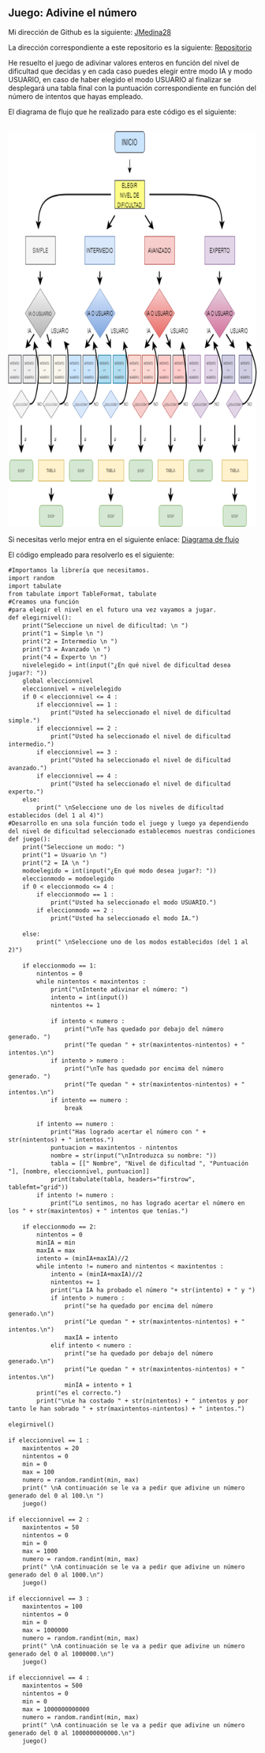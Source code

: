 ## Juego: Adivine el número
Mi dirección de Github es la siguiente: [JMedina28](https://github.com/jmedina28)

La dirección correspondiente a este repositorio es la siguiente: [Repositorio](https://github.com/jmedina28/AdivineElNumeroJuego)

He resuelto el juego de adivinar valores enteros en función del nivel de dificultad que decidas y en cada caso puedes elegir entre modo IA y modo USUARIO, en caso de haber elegido el modo USUARIO al finalizar se desplegará una tabla final con la puntuación correspondiente en función del número de intentos que hayas empleado.

El diagrama de flujo que he realizado para este código es el siguiente:


<br>
<img height="800" src="https://github.com/jmedina28/AdivineElNumeroJuego/blob/da9589481e2a1d4ad237dbfc097eb8b0dd20b2c5/DiagramadeFlujoJuego.jpg" />
<br>

Si necesitas verlo mejor entra en el siguiente enlace:
[Diagrama de flujo](https://github.com/jmedina28/AdivineElNumeroJuego/blob/da9589481e2a1d4ad237dbfc097eb8b0dd20b2c5/DiagramadeFlujoJuego.jpg)

El código empleado para resolverlo es el siguiente:
```
#Importamos la librería que necesitamos.
import random
import tabulate
from tabulate import TableFormat, tabulate
#Creamos una función 
#para elegir el nivel en el futuro una vez vayamos a jugar.
def elegirnivel():
    print("Seleccione un nivel de dificultad: \n ")
    print("1 = Simple \n ")
    print("2 = Intermedio \n ")
    print("3 = Avanzado \n ")
    print("4 = Experto \n ")
    nivelelegido = int(input("¿En qué nivel de dificultad desea jugar?: "))
    global eleccionnivel
    eleccionnivel = nivelelegido
    if 0 < eleccionnivel <= 4 :
        if eleccionnivel == 1 :
            print("Usted ha seleccionado el nivel de dificultad simple.")
        if eleccionnivel == 2 :
            print("Usted ha seleccionado el nivel de dificultad intermedio.")
        if eleccionnivel == 3 :
            print("Usted ha seleccionado el nivel de dificultad avanzado.")
        if eleccionnivel == 4 :
            print("Usted ha seleccionado el nivel de dificultad experto.")
    else:
        print(" \nSeleccione uno de los niveles de dificultad establecidos (del 1 al 4)")
#Desarrollo en una sola función todo el juego y luego ya dependiendo del nivel de dificultad seleccionado establecemos nuestras condiciones
def juego():
    print("Seleccione un modo: ")
    print("1 = Usuario \n ")
    print("2 = IA \n ")   
    modoelegido = int(input("¿En qué modo desea jugar?: "))
    eleccionmodo = modoelegido
    if 0 < eleccionmodo <= 4 :
        if eleccionmodo == 1 :
            print("Usted ha seleccionado el modo USUARIO.")
        if eleccionmodo == 2 :
            print("Usted ha seleccionado el modo IA.")
        
    else:
        print(" \nSeleccione uno de los modos establecidos (del 1 al 2)")

    if eleccionmodo == 1:
        nintentos = 0
        while nintentos < maxintentos :
            print("\nIntente adivinar el número: ")
            intento = int(input())
            nintentos += 1

            if intento < numero :
                print("\nTe has quedado por debajo del número generado. ")
                print("Te quedan " + str(maxintentos-nintentos) + " intentos.\n")
            if intento > numero :
                print("\nTe has quedado por encima del número generado. ")
                print("Te quedan " + str(maxintentos-nintentos) + " intentos.\n")
            if intento == numero :
                break       
    
        if intento == numero :
            print("Has logrado acertar el número con " + str(nintentos) + " intentos.")
            puntuacion = maxintentos - nintentos
            nombre = str(input("\nIntroduzca su nombre: "))
            tabla = [[" Nombre", "Nivel de dificultad ", "Puntuación "], [nombre, eleccionnivel, puntuacion]]
            print(tabulate(tabla, headers="firstrow", tablefmt="grid"))
        if intento != numero :
            print("Lo sentimos, no has logrado acertar el número en los " + str(maxintentos) + " intentos que tenías.")

    if eleccionmodo == 2:
        nintentos = 0
        minIA = min
        maxIA = max
        intento = (minIA+maxIA)//2
        while intento != numero and nintentos < maxintentos :
            intento = (minIA+maxIA)//2
            nintentos += 1
            print("La IA ha probado el número "+ str(intento) + " y ")
            if intento > numero :
                print("se ha quedado por encima del número generado.\n")
                print("Le quedan " + str(maxintentos-nintentos) + " intentos.\n")
                maxIA = intento
            elif intento < numero :
                print("se ha quedado por debajo del número generado.\n")
                print("Le quedan " + str(maxintentos-nintentos) + " intentos.\n")
                minIA = intento + 1
        print("es el correcto.")
        print("\nLe ha costado " + str(nintentos) + " intentos y por tanto le han sobrado " + str(maxintentos-nintentos) + " intentos.")

elegirnivel()

if eleccionnivel == 1 :
    maxintentos = 20
    nintentos = 0
    min = 0
    max = 100
    numero = random.randint(min, max)
    print(" \nA continuación se le va a pedir que adivine un número generado del 0 al 100.\n ")
    juego()

if eleccionnivel == 2 :
    maxintentos = 50
    nintentos = 0
    min = 0
    max = 1000
    numero = random.randint(min, max)
    print(" \nA continuación se le va a pedir que adivine un número generado del 0 al 1000.\n")
    juego()

if eleccionnivel == 3 :
    maxintentos = 100
    nintentos = 0
    min = 0
    max = 1000000
    numero = random.randint(min, max)
    print(" \nA continuación se le va a pedir que adivine un número generado del 0 al 1000000.\n")
    juego()

if eleccionnivel == 4 :
    maxintentos = 500
    nintentos = 0
    min = 0
    max = 1000000000000
    numero = random.randint(min, max)
    print(" \nA continuación se le va a pedir que adivine un número generado del 0 al 1000000000000.\n")
    juego()
